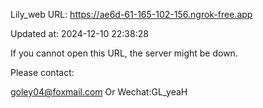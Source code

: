 Lily_web URL: https://ae6d-61-165-102-156.ngrok-free.app

Updated at: 2024-12-10 22:38:28

If you cannot open this URL, the server might be down.

Please contact: 

goley04@foxmail.com Or Wechat:GL_yeaH